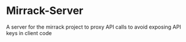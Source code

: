 # Mirrack-Server
A server for the mirrack project to proxy API calls to avoid exposing API keys in client code
